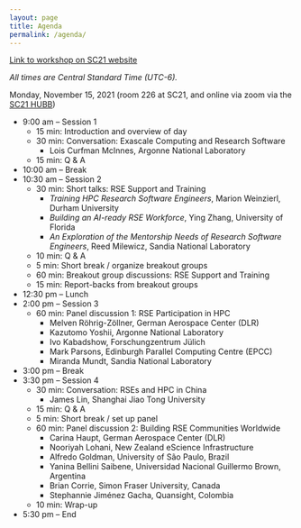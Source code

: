 ```yaml
---
layout: page
title: Agenda
permalink: /agenda/
---
```


[Link to workshop on SC21 website](https://sc21.supercomputing.org/presentation/?id=wksp140&sess=sess140)

*All times are Central Standard Time (UTC-6).*

Monday, November 15, 2021 (room 226 at SC21, and online via zoom via the [SC21 HUBB](http://sc21.hubb.me))

- 9:00 am – Session 1
    - 15 min: Introduction and overview of day
    - 30 min: Conversation: Exascale Computing and Research Software
        - Lois Curfman McInnes, Argonne National Laboratory
    - 15 min: Q & A
- 10:00 am – Break
- 10:30 am – Session 2
    - 30 min: Short talks: RSE Support and Training
        - _Training HPC Research Software Engineers_, Marion Weinzierl, Durham University
        - _Building an AI-ready RSE Workforce_, Ying Zhang, University of Florida
        - _An Exploration of the Mentorship Needs of Research Software Engineers_, Reed Milewicz, Sandia National Laboratory
    - 10 min: Q & A
    - 5 min: Short break / organize breakout groups
    - 60 min: Breakout group discussions: RSE Support and Training
    - 15 min: Report-backs from breakout groups
- 12:30 pm – Lunch
- 2:00 pm – Session 3
    - 60 min: Panel discussion 1: RSE Participation in HPC
        - Melven Röhrig-Zöllner, German Aerospace Center (DLR)
        - Kazutomo Yoshii, Argonne National Laboratory
        - Ivo Kabadshow, Forschungzentrum Jülich
        - Mark Parsons, Edinburgh Parallel Computing Centre (EPCC)
        - Miranda Mundt, Sandia National Laboratory
- 3:00 pm – Break
- 3:30 pm – Session 4
    - 30 min: Conversation: RSEs and HPC in China
        - James Lin, Shanghai Jiao Tong University
    - 15 min: Q & A
    - 5 min: Short break / set up panel
    - 60 min: Panel discussion 2: Building RSE Communities Worldwide
        - Carina Haupt, German Aerospace Center (DLR)
        - Nooriyah Lohani, New Zealand eScience Infrastructure
        - Alfredo Goldman, University of São Paulo, Brazil
        - Yanina Bellini Saibene, Universidad Nacional Guillermo Brown, Argentina
        - Brian Corrie, Simon Fraser University, Canada
        - Stephannie Jiménez Gacha, Quansight, Colombia
    - 10 min: Wrap-up
- 5:30 pm – End


